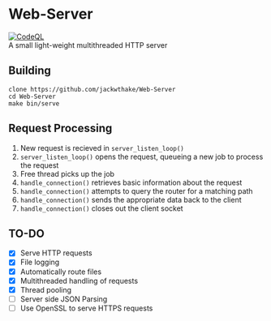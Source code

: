 # Web-Server
[![CodeQL](https://github.com/jackwthake/Web-Server/actions/workflows/codeql.yml/badge.svg)](https://github.com/jackwthake/Web-Server/actions/workflows/codeql.yml)  
A small light-weight multithreaded HTTP server
## Building
```
clone https://github.com/jackwthake/Web-Server
cd Web-Server
make bin/serve
```
## Request Processing
1. New request is recieved in ```server_listen_loop()```
2. ```server_listen_loop()``` opens the request, queueing a new job to process the request
3. Free thread picks up the job
4. ```handle_connection()``` retrieves basic information about the request
5. ```handle_connection()``` attempts to query the router for a matching path
6. ```handle_connection()``` sends the appropriate data back to the client
7. ```handle_connection()``` closes out the client socket
## TO-DO
- [x] Serve HTTP requests
- [x] File logging
- [x] Automatically route files
- [x] Multithreaded handling of requests
- [x] Thread pooling
- [ ] Server side JSON Parsing
- [ ] Use OpenSSL to serve HTTPS requests
